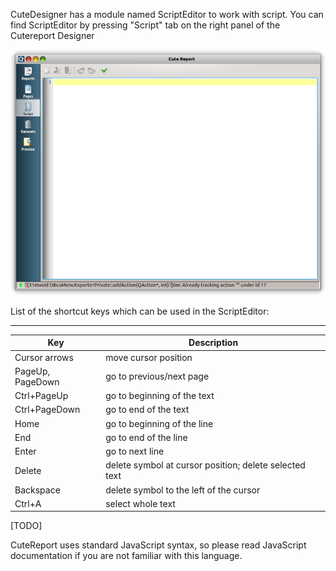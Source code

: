 CuteDesigner has a module named ScriptEditor to work with script. You can find ScriptEditor by pressing "Script" tab on the right panel of the Cutereport Designer

![ScriptEditor]

List of the shortcut keys which can be used in the ScriptEditor:

------------------------------------------------------
|Key|Description|
|---|-----------|
|Cursor arrows|move cursor position|
|PageUp, PageDown|go to previous/next page|
|Ctrl+PageUp|go to beginning of the text|
|Ctrl+PageDown|go to end of the text|
|Home|go to beginning of the line|
|End|go to end of the line|
|Enter|go to next line|
|Delete|delete symbol at cursor position; delete selected text|
|Backspace|delete symbol to the left of the cursor|
|Ctrl+A|select whole text|
[TODO]

CuteReport uses standard JavaScript syntax, so please read JavaScript documentation if you are not familiar with this language.


[ScriptEditor]:../images/script_1.png

